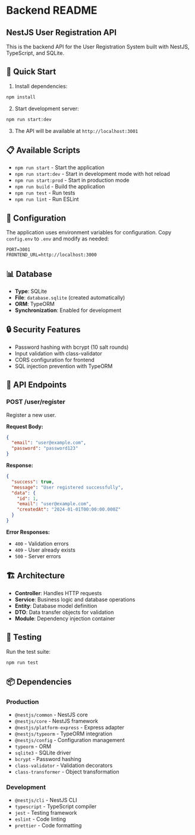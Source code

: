 # Backend README

## NestJS User Registration API

This is the backend API for the User Registration System built with NestJS, TypeScript, and SQLite.

## 🚀 Quick Start

1. Install dependencies:
```bash
npm install
```

2. Start development server:
```bash
npm run start:dev
```

3. The API will be available at `http://localhost:3001`

## 📋 Available Scripts

- `npm run start` - Start the application
- `npm run start:dev` - Start in development mode with hot reload
- `npm run start:prod` - Start in production mode
- `npm run build` - Build the application
- `npm run test` - Run tests
- `npm run lint` - Run ESLint

## 🔧 Configuration

The application uses environment variables for configuration. Copy `config.env` to `.env` and modify as needed:

```env
PORT=3001
FRONTEND_URL=http://localhost:3000
```

## 📊 Database

- **Type**: SQLite
- **File**: `database.sqlite` (created automatically)
- **ORM**: TypeORM
- **Synchronization**: Enabled for development

## 🔒 Security Features

- Password hashing with bcrypt (10 salt rounds)
- Input validation with class-validator
- CORS configuration for frontend
- SQL injection prevention with TypeORM

## 📡 API Endpoints

### POST /user/register
Register a new user.

**Request Body:**
```json
{
  "email": "user@example.com",
  "password": "password123"
}
```

**Response:**
```json
{
  "success": true,
  "message": "User registered successfully",
  "data": {
    "id": 1,
    "email": "user@example.com",
    "createdAt": "2024-01-01T00:00:00.000Z"
  }
}
```

**Error Responses:**
- `400` - Validation errors
- `409` - User already exists
- `500` - Server errors

## 🏗️ Architecture

- **Controller**: Handles HTTP requests
- **Service**: Business logic and database operations
- **Entity**: Database model definition
- **DTO**: Data transfer objects for validation
- **Module**: Dependency injection container

## 🧪 Testing

Run the test suite:
```bash
npm run test
```

## 📦 Dependencies

### Production
- `@nestjs/common` - NestJS core
- `@nestjs/core` - NestJS framework
- `@nestjs/platform-express` - Express adapter
- `@nestjs/typeorm` - TypeORM integration
- `@nestjs/config` - Configuration management
- `typeorm` - ORM
- `sqlite3` - SQLite driver
- `bcrypt` - Password hashing
- `class-validator` - Validation decorators
- `class-transformer` - Object transformation

### Development
- `@nestjs/cli` - NestJS CLI
- `typescript` - TypeScript compiler
- `jest` - Testing framework
- `eslint` - Code linting
- `prettier` - Code formatting

